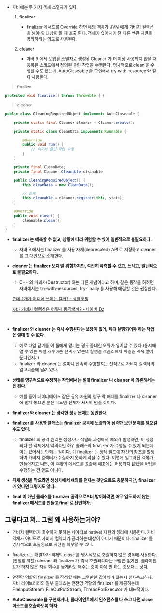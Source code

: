 - 자바에는 두 가지 객체 소멸자가 있다.

  1.  finalizer

      - finalizer 메서드를 Override 하면 해당 객체가 JVM 에게 가비지 컬렉션을 해야 할 대상이 될 때 호출 된다. 객체가 없어지기 전 다른 연관 자원을 정리하려는 의도로 사용된다.

  2.  cleaner

      - 자바 9 에서 도입된 소멸자로 생성된 Cleaner 가 더 이상 사용되지 않을 때 등록된 스레드에서 정의된 클린 작업을 수행한다. 명시적으로 clean 을 수행할 수도 있는데, AutoCloseable 을 구현해서 try-with-resource 와 같이 사용한다.

> finalize

```java
protected void finalize() throws Throwable { }
```

> cleaner

```java
public class CleaningRequiredObject implements AutoCloseable {

    private static final Cleaner cleaner = Cleaner.create​();

    private static class CleanData implements Runnable {

        @Override
        public void run() {
            // 여기서 클린 작업 수행
        }
    }

    private final CleanData;
    private final Cleaner.Cleanable cleanable

    public CleaningRequiredObject() {
        this.cleanData = new CleanData();

        // 등록
        this.cleanable = cleaner.register(this, state);
    }

    @Override
    public void close() {
        cleanable.clean();
    }
}
```

- **finalizer 는 예측할 수 없고, 상황에 따라 위험할 수 있어 일반적으로 불필요하다.**

  - 자바 9 에서는 finalizer 를 사용 자제(deprecated) API 로 지정하고 cleaner 를 그 대안으로 소개한다.

- **cleaner 는 finalizer 보다 덜 위험하지만, 여전히 예측할 수 없고, 느리고, 일반적으로 불필요하다.**

  - C++ 의 파괴자(Destructor) 와는 다른 개념이라고 하며, 같은 동작을 하려면 자바에서는 try-with-resources, try-finally 를 사용해 해결할 것은 권장한다.

  [근데 2개가 어디에 쓰이는 걸까? - 생활코딩](https://youtu.be/QdqUtyq7EJA)

  [자바 가비지 컬렉션은 어떻게 동작할까? - 네이버 D2](https://d2.naver.com/helloworld/1329)

  <br>

- **finalizer 와 cleaner 는 즉시 수행된다는 보장이 없어, 제떄 실행되어야 하는 작업은 절대 할 수 없다.**

  - 예로 파일 닫기를 이 둘에게 맡기는 경우 중대한 오류가 일어날 수 있다 (동시에 열 수 있는 파일 개수에는 한계가 있는데 실행을 게을리해서 파일을 계속 열어 둔다던지..)
  - finalizer 와 cleaner 는 얼마나 신속히 수행할지는 전적으로 가비지 컬렉터의 알고리즘에 달려 있다.

- **상태를 영구적으로 수정하는 작업에서는 절대 finalizer 나 cleaner 에 의존해서는 안 된다.**

  - 예를 들어 데이터베이스 같은 공유 자원의 영구 락 해제를 finalizer 나 cleaner 에 맡겨 놓으면 분산 시스템 전체가 서서히 멈출 것이다.

- **finalizer 와 cleaner 는 심각한 성능 문제도 동반한다.**

- **finalizer 를 사용한 클래스는 finalizer 공격에 노출되어 심각한 보안 문제를 일으킬 수도 있다.**

  - finalizer 의 공격 원리는 생성자나 직렬화 과정에서 예외가 발생하면, 이 생성되다 만 객체에서 악의적인 하위 클래스의 finalizer 가 수행될 수 있게 되는데 이는 있어서는 안되는 일이다. 이 finalizer 는 정적 필드에 자신의 참조를 할당하여 가비지 컬렉터가 수집하지 못하게 막을 수 있다. 이렇게 일그러진 객체가 만들어지고 나면, 이 객체의 메서드를 호출해 애초에는 허용되지 않았을 작업을 수행하는 건 일도 아니다.

- **객체 생성을 막으려면 생성자에서 예외를 던지는 것만으로도 충분하지만, finalizer 가 있다면 그렇지도 않다.**

- **final 이 아닌 클래스를 finalizer 공격으로부터 방어하려면 아무 일도 하지 않는 finalizer 메서드를 만들고 final 로 선언하자.**

## 그렇다고 쳐.. 그럼 왜 사용하는거야?

- 가비지 컬렉터가 회수하지 못하는 네이티브(native) 자원의 정리에 사용한다. 자바 객체가 아니므로 가비지 컬렉터가 관리하는 대상이 아니기 때문이다. finalizer 를 명시적으로 호출함으로 자원을 회수할 수 있다.

- finalizer 는 개발자가 객체의 close 를 명시적으로 호출하지 않은 경우에 사용한다.(안정망 역할) clenaer 와 finalizer 가 즉시 호출되리라는 보장은 없지만, 클라이언트가 하지 않은 자원 회수를 늦게라도 해주는 것이 아예 안 하는 것보다는 낫다.

- 안전망 역할의 finalizer 를 작성할 때는 그럴만한 값어치가 있는지 심사숙고하자. 자바 라이브러리의 일부 클래스는 안전망 역할의 finalizer 를 제공하는데 FileInputStream, FileOutPutStream, ThreadPollExecutor 가 대표적이다.

- **AutoCloseable 을 구현하거나, 클라이언트에서 인스턴스를 다 쓰고 나면 close 메소드를 호출하도록 하자.**

